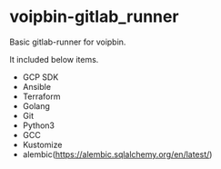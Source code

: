 # voipbin-gitlab_runner
Basic gitlab-runner for voipbin.

It included below items.
* GCP SDK
* Ansible
* Terraform
* Golang
* Git
* Python3
* GCC
* Kustomize
* alembic(https://alembic.sqlalchemy.org/en/latest/)
